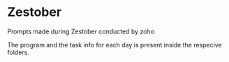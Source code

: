 # Zestober
Prompts made during Zestober conducted by zoho


The program and the task info for each day is present inside the respecive folders.
